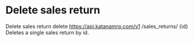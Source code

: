 # Delete sales return

Delete sales return delete https://api.katanamrp.com/v1 /sales_returns/ {id} Deletes a
single sales return by id.
